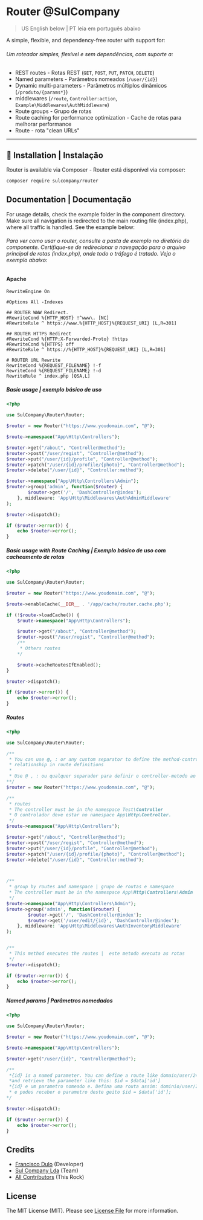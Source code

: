 # Router @SulCompany 

> US English below | PT leia em português abaixo

A simple, flexible, and dependency-free router with support for:

###### Um roteador simples, flexível e sem dependências, com suporte a:

- REST routes - Rotas REST (`GET`, `POST`, `PUT`, `PATCH`, `DELETE`)
- Named parameters - Parâmetros nomeados (`/user/{id}`)
- Dynamic multi-parameters - Parâmetros múltiplos dinâmicos (`/produto/{params*}`)
- middlewares (`/route`, `Controller:action`, `Example\Middlewares\AuthMiddleware`)
- Route groups - Grupo de rotas 
- Route caching for performance optimization - Cache de rotas para melhorar performance
- Route - rota "clean URLs"

---

## 🚀 Installation | Instalação

Router is available via Composer - Router está disponível via composer:

```bash
composer require sulcompany/router
```

## Documentation | Documentação

For usage details, check the example folder in the component directory.
Make sure all navigation is redirected to the main routing file (index.php), where all traffic is handled.
See the example below:

###### Para ver como usar o router, consulte a pasta de exemplo no diretório do componente. Certifique-se de redirecionar a navegação para o arquivo principal de rotas (index.php), onde todo o tráfego é tratado. Veja o exemplo abaixo:

#### Apache

```apacheconfig
RewriteEngine On

#Options All -Indexes

## ROUTER WWW Redirect.
#RewriteCond %{HTTP_HOST} !^www\. [NC]
#RewriteRule ^ https://www.%{HTTP_HOST}%{REQUEST_URI} [L,R=301]

## ROUTER HTTPS Redirect
#RewriteCond %{HTTP:X-Forwarded-Proto} !https
#RewriteCond %{HTTPS} off
#RewriteRule ^ https://%{HTTP_HOST}%{REQUEST_URI} [L,R=301]

# ROUTER URL Rewrite
RewriteCond %{REQUEST_FILENAME} !-f
RewriteCond %{REQUEST_FILENAME} !-d
RewriteRule ^ index.php [QSA,L]
```


##### Basic usage | exemplo básico de uso

```php
<?php 

use SulCompany\Router\Router;

$router = new Router("https://www.youdomain.com", "@");

$route->namespace("App\Http\Controllers"); 

$router->get("/about", "Controller@method");
$router->post("/user/regist", "Controller@method");
$router->put("/user/{id}/profile", "Controller@method");
$router->patch("/user/{id}/profile/{photo}", "Controller@method");
$router->delete("/user/{id}", "Controller:method");

$router->namespace("App\Http\Controllers\Admin");
$router->group('admin', function($router) { 
        $router->get('/', 'DashController@index');
    }, middleware: 'App\Http\Middlewares\AuthAdminMiddleware'
);

$router->dispatch();

if ($router->error()) {
    echo $router->error();
}
```


##### Basic usage with Route Caching | Exemplo básico de uso com cacheamento de rotas

```php
<?php 

use SulCompany\Router\Router;

$router = new Router("https://www.youdomain.com", "@");

$route->enableCache(__DIR__ . '/app/cache/router.cache.php');

if (!$route->loadCache()) {
    $route->namespace("App\Http\Controllers"); 

    $router->get("/about", "Controller@method");
    $router->post("/user/regist", "Controller@method");
    /**
     * Others routes
    */

    $route->cacheRoutesIfEnabled();
}

$router->dispatch();

if ($router->error()) {
    echo $router->error();
}
```

##### Routes

```php
<?php 

use SulCompany\Router\Router;

/**
 * You can use @, : or any custom separator to define the method-controller 
 * relationship in route definitions
 * 
 * Use @ , : ou qualquer separador para definir o controller-metodo ao definir rotas
**/
$router = new Router("https://www.youdomain.com", "@");

/**
 * routes
 * The controller must be in the namespace Test\Controller
 * O controlador deve estar no namespace App\Http\Controller.
 */
$route->namespace("App\Http\Controllers"); 

$router->get("/about", "Controller@method");
$router->post("/user/regist", "Controller@method");
$router->put("/user/{id}/profile", "Controller@method");
$router->patch("/user/{id}/profile/{photo}", "Controller@method");
$router->delete("/user/{id}", "Controller:method");



/**
 * group by routes and namespace | grupo de routas e namespace
 * The controller must be in the namespace App\Http\Controllers\Admin
 */
$route->namespace("App\Http\Controllers\Admin");
$route->group('admin', function($router) { 
        $router->get('/', 'DashController@index');
        $router->get('/user/edit/{id}', 'DashController@index');
    }, middleware: 'App\Http\Middlewares\AuthInventoryMiddleware'
);


/**
 * This method executes the routes |  este metodo executa as rotas
 */
$router->dispatch();

if ($router->error()) {
    echo $router->error();
}
```

##### Named params | Parâmetros nomedados

```php
<?php 

use SulCompany\Router\Router;

$router = new Router("https://www.youdomain.com", "@");

$route->namespace("App\Http\Controllers"); 

$router->get("/user/{id}", "Controller@method");

/**
 *{id} is a named parameter. You can define a route like domain/user/248 
 *and retrieve the parameter like this: $id = $data['id']
 *{id} e um parametro nomeado e. Defina uma routa assim: dominio/user/248
 * e podes receber o parametro deste geito $id = $data['id'];
*/

$router->dispatch();

if ($router->error()) {
    echo $router->error();
}
```

## Credits

- [Francisco Dulo](https://github.com/jobpires14) (Developer)
- [Sul Company Lda](https://github.com/sulcompany) (Team)
- [All Contributors](https://github.com/sulcompany/router/contributors) (This Rock)


## License

The MIT License (MIT). Please see [License File](https://github.com/sulcompany/router/blob/main/LICENSE) for more
information.

